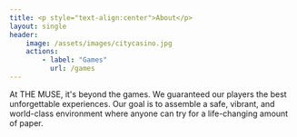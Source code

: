 ```yaml
---
title: <p style="text-align:center">About</p>
layout: single
header:
    image: /assets/images/citycasino.jpg 
    actions: 
        - label: "Games"
          url: /games   
---
```


At THE MUSE, it's beyond the games. We guaranteed our players the best unforgettable experiences. Our goal is to assemble a safe, vibrant, and world-class environment where anyone can try for a life-changing amount of paper. 